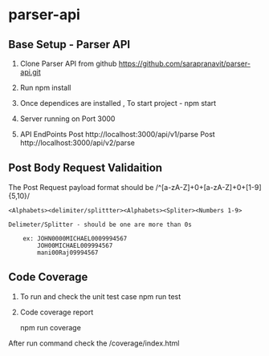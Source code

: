 # parser-api

Base Setup - Parser API 
-----------------------

1. Clone Parser API from github
    https://github.com/sarapranavit/parser-api.git

2. Run npm install

3. Once dependices are installed , To start project - npm start

4. Server running on Port 3000

4. API EndPoints 
        Post http://localhost:3000/api/v1/parse
        Post http://localhost:3000/api/v2/parse


Post Body Request Validaition
-----------------------------

   The Post Request payload format should be /^[a-zA-Z]+0+[a-zA-Z]+0+[1-9]{5,10}/ 

    <Alphabets><delimiter/splittter><Alphabets><Spliter><Numbers 1-9>

    Delimeter/Splitter - should be one are more than 0s 

        ex: JOHN0000MICHAEL0009994567
            JOH00MICHAEL009994567
            mani00Raj09994567


Code Coverage
-------------
   1. To run and check the unit test case
        npm run test

  2. Code coverage report
    
        npm run coverage

After run command check the /coverage/index.html 